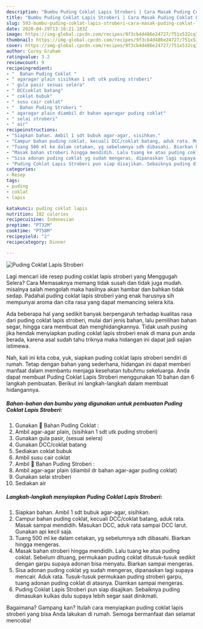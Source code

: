 ```yaml
---
description: "Bumbu Puding Coklat Lapis Stroberi | Cara Masak Puding Coklat Lapis Stroberi Yang Lezat Sekali"
title: "Bumbu Puding Coklat Lapis Stroberi | Cara Masak Puding Coklat Lapis Stroberi Yang Lezat Sekali"
slug: 593-bumbu-puding-coklat-lapis-stroberi-cara-masak-puding-coklat-lapis-stroberi-yang-lezat-sekali
date: 2020-04-29T13:10:21.183Z
image: https://img-global.cpcdn.com/recipes/9f3cb4d486e24727/751x532cq70/puding-coklat-lapis-stroberi-foto-resep-utama.jpg
thumbnail: https://img-global.cpcdn.com/recipes/9f3cb4d486e24727/751x532cq70/puding-coklat-lapis-stroberi-foto-resep-utama.jpg
cover: https://img-global.cpcdn.com/recipes/9f3cb4d486e24727/751x532cq70/puding-coklat-lapis-stroberi-foto-resep-utama.jpg
author: Corey Graham
ratingvalue: 3.2
reviewcount: 9
recipeingredient:
- "  Bahan Puding Coklat "
- " agaragar plain sisihkan 1 sdt utk puding stroberi"
- " gula pasir sesuai selera"
- " DCCcoklat batang"
- " coklat bubuk"
- " susu cair coklat"
- "  Bahan Puding Stroberi "
- " agaragar plain diambil dr bahan agaragar puding coklat"
- " selai stroberi"
- " air"
recipeinstructions:
- "Siapkan bahan. Ambil 1 sdt bubuk agar-agar, sisihkan."
- "Campur bahan puding coklat, kecuali DCC/coklat batang, aduk rata. Masak sampai mendidih. Masukan DCC, aduk rata sampai DCC larut. Gunakan api kecil saja."
- "Tuang 500 ml ke dalam cetakan, yg sebelumnya sdh dibasahi. Biarkan hingga mengeras."
- "Masak bahan stroberi hingga mendidih. Lalu tuang ke atas puding coklat. Sebelum dituang, permukaan puding coklat ditusuk-tusuk sedikit dengan garpu supaya adonan bisa menyatu. Biarkan sampai mengeras."
- "Sisa adonan puding coklat yg sudah mengeras, dipanaskan lagi supaya mencair. Aduk rata. Tusuk-tusuk permukaan puding stroberi garpu, tuang adonan puding coklat di atasnya. Diamkan sampai mengeras."
- "Puding Coklat Lapis Stroberi pun siap disajikan. Sebaiknya puding dimasukan kulkas dulu supaya lebih segar saat dinikmati."
categories:
- Resep
tags:
- puding
- coklat
- lapis

katakunci: puding coklat lapis 
nutrition: 182 calories
recipecuisine: Indonesian
preptime: "PT32M"
cooktime: "PT58M"
recipeyield: "2"
recipecategory: Dinner

---
```



![Puding Coklat Lapis Stroberi](https://img-global.cpcdn.com/recipes/9f3cb4d486e24727/751x532cq70/puding-coklat-lapis-stroberi-foto-resep-utama.jpg)

Lagi mencari ide resep puding coklat lapis stroberi yang Menggugah Selera? Cara Memasaknya memang tidak susah dan tidak juga mudah. misalnya salah mengolah maka hasilnya akan hambar dan bahkan tidak sedap. Padahal puding coklat lapis stroberi yang enak harusnya sih mempunyai aroma dan cita rasa yang dapat memancing selera kita.

Ada beberapa hal yang sedikit banyak berpengaruh terhadap kualitas rasa dari puding coklat lapis stroberi, mulai dari jenis bahan, lalu pemilihan bahan segar, hingga cara membuat dan menghidangkannya. Tidak usah pusing jika hendak menyiapkan puding coklat lapis stroberi enak di mana pun anda berada, karena asal sudah tahu triknya maka hidangan ini dapat jadi sajian istimewa.




Nah, kali ini kita coba, yuk, siapkan puding coklat lapis stroberi sendiri di rumah. Tetap dengan bahan yang sederhana, hidangan ini dapat memberi manfaat dalam membantu menjaga kesehatan tubuhmu sekeluarga. Anda dapat membuat Puding Coklat Lapis Stroberi menggunakan 10 bahan dan 6 langkah pembuatan. Berikut ini langkah-langkah dalam membuat hidangannya.

<!--inarticleads1-->

##### Bahan-bahan dan bumbu yang digunakan untuk pembuatan Puding Coklat Lapis Stroberi:

1. Gunakan  🍫 Bahan Puding Coklat :
1. Ambil  agar-agar plain, (sisihkan 1 sdt utk puding stroberi)
1. Gunakan  gula pasir, (sesuai selera)
1. Gunakan  DCC/coklat batang
1. Sediakan  coklat bubuk
1. Ambil  susu cair coklat
1. Ambil  🍓 Bahan Puding Stroberi :
1. Ambil  agar-agar plain (diambil dr bahan agar-agar puding coklat)
1. Gunakan  selai stroberi
1. Sediakan  air




<!--inarticleads2-->

##### Langkah-langkah menyiapkan Puding Coklat Lapis Stroberi:

1. Siapkan bahan. Ambil 1 sdt bubuk agar-agar, sisihkan.
1. Campur bahan puding coklat, kecuali DCC/coklat batang, aduk rata. Masak sampai mendidih. Masukan DCC, aduk rata sampai DCC larut. Gunakan api kecil saja.
1. Tuang 500 ml ke dalam cetakan, yg sebelumnya sdh dibasahi. Biarkan hingga mengeras.
1. Masak bahan stroberi hingga mendidih. Lalu tuang ke atas puding coklat. Sebelum dituang, permukaan puding coklat ditusuk-tusuk sedikit dengan garpu supaya adonan bisa menyatu. Biarkan sampai mengeras.
1. Sisa adonan puding coklat yg sudah mengeras, dipanaskan lagi supaya mencair. Aduk rata. Tusuk-tusuk permukaan puding stroberi garpu, tuang adonan puding coklat di atasnya. Diamkan sampai mengeras.
1. Puding Coklat Lapis Stroberi pun siap disajikan. Sebaiknya puding dimasukan kulkas dulu supaya lebih segar saat dinikmati.




Bagaimana? Gampang kan? Itulah cara menyiapkan puding coklat lapis stroberi yang bisa Anda lakukan di rumah. Semoga bermanfaat dan selamat mencoba!
